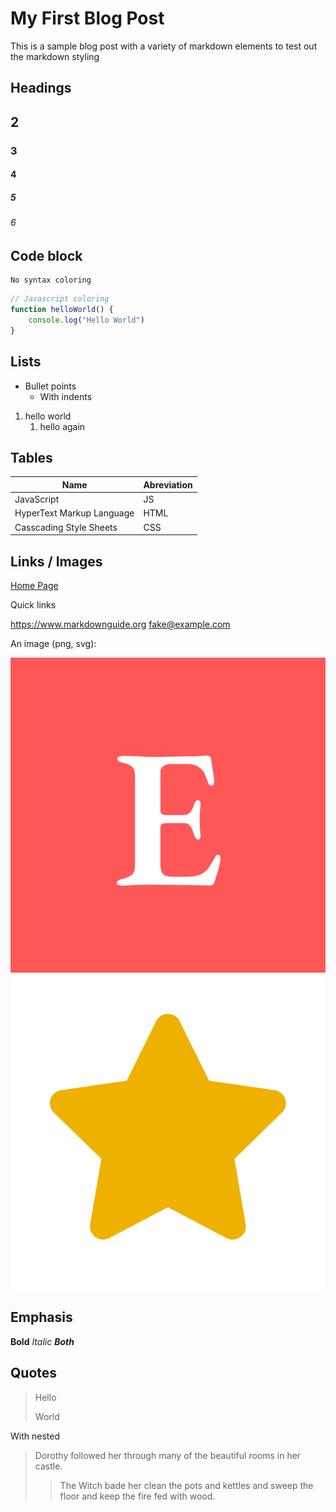 <!--
title: "My First Blog Post"
date: "2025-08-05"
tags: ["Other"]
-->

# My First Blog Post

This is a sample blog post with a variety of markdown elements to
test out the markdown styling

## Headings

## 2

### 3

#### 4

##### 5

###### 6

## Code block

```
No syntax coloring
```

```js
// Javascript coloring
function helloWorld() {
    console.log("Hello World")
}
```

## Lists

- Bullet points
  - With indents

1. hello world
   1. hello again

## Tables

| Name | Abreviation |
| ---- | ----------- |
| JavaScript | JS |
| HyperText Markup Language | HTML |
| Casscading Style Sheets | CSS |

## Links / Images

[Home Page](../index.html)

Quick links

<https://www.markdownguide.org>
<fake@example.com>

An image (png, svg):

![Image](../imgs/logo.png) ![Image2](../icons/star.svg)

## Emphasis

**Bold**
*Italic*
***Both***

## Quotes

> Hello
>
> World

With nested
> Dorothy followed her through many of the beautiful rooms in her castle.
>
>> The Witch bade her clean the pots and kettles and sweep the floor and
>> keep the fire fed with wood.
